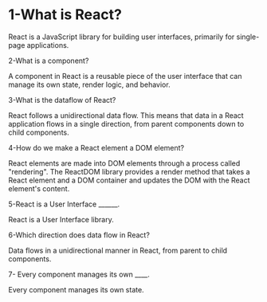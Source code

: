 # 1-What is React?

React is a JavaScript library for building user interfaces, primarily for single-page applications.

2-What is a component?

A component in React is a reusable piece of the user interface that can manage its own state, render logic, and behavior.

3-What is the dataflow of React?

React follows a unidirectional data flow. This means that data in a React application flows in a single direction, from parent components down to child components.

4-How do we make a React element a DOM element?

React elements are made into DOM elements through a process called "rendering". The ReactDOM library provides a render method that takes a React element and a DOM container and updates the DOM with the React element's content.

5-React is a User Interface ______.

React is a User Interface library.

6-Which direction does data flow in React?

Data flows in a unidirectional manner in React, from parent to child components.

7- Every component manages its own ____.

Every component manages its own state.
